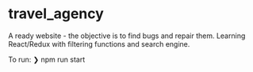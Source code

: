 # travel_agency
A ready website - the objective is to find bugs and repair them. Learning React/Redux with filtering functions and search engine.

To run: 
  ❯ npm run start
